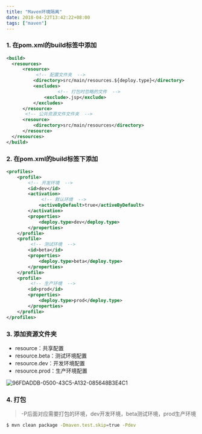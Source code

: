 ```yaml
---
title: "Maven环境隔离"
date: 2018-04-22T13:42:22+08:00
tags: ["maven"]
---
```


### 1. 在pom.xml的build标签中添加

```xml
<build>
  <resources>
      <resource>
           <!-- 配置文件夹  -->
          <directory>src/main/resources.${deploy.type}</directory>
          <excludes>
                   <!-- 打包时忽略的文件  -->
              <exclude>.jsp</exclude>
          </excludes>
      </resource>
       <!-- 公共资源文件文件夹  -->
      <resource>
          <directory>src/main/resources</directory>
      </resource>
  </resources>
</build>
```

### 2. 在pom.xml的build标签下添加

```xml
<profiles>
    <profile>
        <!-- 开发环境  -->
        <id>dev</id>
        <activation>
             <!-- 默认环境  -->
            <activeByDefault>true</activeByDefault>
        </activation>
        <properties>
            <deploy.type>dev</deploy.type>
        </properties>
    </profile>
    <profile>
         <!-- 测试环境  -->
        <id>beta</id>
        <properties>
            <deploy.type>beta</deploy.type>
        </properties>
    </profile>
    <profile>
         <!-- 生产环境  -->
        <id>prod</id>
        <properties>
            <deploy.type>prod</deploy.type>
        </properties>
    </profile>
</profiles>
```

### 3. 添加资源文件夹

* resource：共享配置
* resource.beta：测试环境配置
* resource.dev：开发环境配置
* resource.prod：生产环境配置

![96FDADDB-0500-43C5-A132-085648B3E4C1](https://i.imgur.com/PPppeP5.png)

### 4. 打包

  > \-P后面对应需要打包的环境，dev开发环境，beta测试环境，prod生产环境

  ```bash
  $ mvn clean package -Dmaven.test.skip=true -Pdev
  ```
